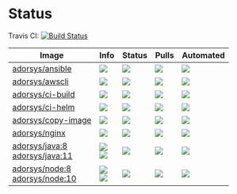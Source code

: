 # Status
Travis CI: [![Build Status](https://img.shields.io/travis/adorsys/dockerhub-pipeline-images/master.svg?longCache=true&style=flat-square)](https://travis-ci.org/adorsys/dockerhub-pipeline-images)

|  &nbsp; &nbsp; &nbsp; &nbsp; &nbsp; &nbsp; Image &nbsp; &nbsp; &nbsp; &nbsp; &nbsp; &nbsp; | Info | Status | Pulls | Automated |
| ----- | ---- | ------ | ----- | ----- |
| [adorsys/ansible](https://hub.docker.com/r/adorsys/ansible/) | [![](https://img.shields.io/microbadger/image-size/adorsys/ansible.svg?longCache=true&style=flat-square)](https://microbadger.com/images/adorsys/ansible) | ![](https://img.shields.io/docker/build/adorsys/ansible.svg?longCache=true&style=flat-square) | ![](https://img.shields.io/docker/pulls/adorsys/ansible.svg?longCache=true&style=flat-square) | ![](https://img.shields.io/docker/automated/adorsys/ansible.svg?longCache=true&style=flat-square) |
| [adorsys/awscli](https://hub.docker.com/r/adorsys/awscli/) | [![](https://img.shields.io/microbadger/image-size/adorsys/awscli.svg?longCache=true&style=flat-square)](https://microbadger.com/images/adorsys/awscli) | ![](https://img.shields.io/docker/build/adorsys/awscli.svg?longCache=true&style=flat-square) | ![](https://img.shields.io/docker/pulls/adorsys/awscli.svg?longCache=true&style=flat-square) | ![](https://img.shields.io/docker/automated/adorsys/awscli.svg?longCache=true&style=flat-square) |
| [adorsys/ci-build](https://hub.docker.com/r/adorsys/ci-build/) | [![](https://img.shields.io/microbadger/image-size/adorsys/ci-build.svg?longCache=true&style=flat-square)](https://microbadger.com/images/adorsys/ci-build) | ![](https://img.shields.io/docker/build/adorsys/ci-build.svg?longCache=true&style=flat-square) | ![](https://img.shields.io/docker/pulls/adorsys/ci-build.svg?longCache=true&style=flat-square) | ![](https://img.shields.io/docker/automated/adorsys/ci-build.svg?longCache=true&style=flat-square) |
| [adorsys/ci-helm](https://hub.docker.com/r/adorsys/ci-helm/) | [![](https://img.shields.io/microbadger/image-size/adorsys/ci-helm.svg?longCache=true&style=flat-square)](https://microbadger.com/images/adorsys/ci-helm) | ![](https://img.shields.io/docker/build/adorsys/ci-helm.svg?longCache=true&style=flat-square) | ![](https://img.shields.io/docker/pulls/adorsys/ci-helm.svg?longCache=true&style=flat-square) | ![](https://img.shields.io/docker/automated/adorsys/ci-helm.svg?longCache=true&style=flat-square) |
| [adorsys/copy-image](https://hub.docker.com/r/adorsys/copy-image/) | [![](https://img.shields.io/microbadger/image-size/adorsys/copy-image.svg?longCache=true&style=flat-square)](https://microbadger.com/images/adorsys/copy-image) | ![](https://img.shields.io/docker/build/adorsys/copy-image.svg?longCache=true&style=flat-square) | ![](https://img.shields.io/docker/pulls/adorsys/copy-image.svg?longCache=true&style=flat-square) | ![](https://img.shields.io/docker/automated/adorsys/copy-image.svg?longCache=true&style=flat-square) |
| [adorsys/nginx](https://hub.docker.com/r/adorsys/nginx/) | [![](https://img.shields.io/microbadger/image-size/adorsys/nginx.svg?longCache=true&style=flat-square)](https://microbadger.com/images/adorsys/nginx) | ![](https://img.shields.io/docker/build/adorsys/nginx.svg?longCache=true&style=flat-square) | ![](https://img.shields.io/docker/pulls/adorsys/nginx.svg?longCache=true&style=flat-square) | ![](https://img.shields.io/docker/automated/adorsys/nginx.svg?longCache=true&style=flat-square) |
| [adorsys/java:8](https://hub.docker.com/r/adorsys/java/) <br> [adorsys/java:11](https://hub.docker.com/r/adorsys/java/) | [![](https://img.shields.io/microbadger/image-size/adorsys/java/8.svg?longCache=true&style=flat-square)](https://microbadger.com/images/adorsys/java:8)<br>[![](https://img.shields.io/microbadger/image-size/adorsys/java/11.svg?longCache=true&style=flat-square)](https://microbadger.com/images/adorsys/java:11) | ![](https://img.shields.io/docker/build/adorsys/java.svg?longCache=true&style=flat-square) | ![](https://img.shields.io/docker/pulls/adorsys/java.svg?longCache=true&style=flat-square) | ![](https://img.shields.io/docker/automated/adorsys/java.svg?longCache=true&style=flat-square) |
| [adorsys/node:8](https://hub.docker.com/r/adorsys/node/) <br> [adorsys/node:10](https://hub.docker.com/r/adorsys/node/) | [![](https://img.shields.io/microbadger/image-size/adorsys/node/8.svg?longCache=true&style=flat-square)](https://microbadger.com/images/adorsys/node:8)<br>[![](https://img.shields.io/microbadger/image-size/adorsys/node/10.svg?longCache=true&style=flat-square)](https://microbadger.com/images/adorsys/node:10) | ![](https://img.shields.io/docker/build/adorsys/node.svg?longCache=true&style=flat-square) | ![](https://img.shields.io/docker/pulls/adorsys/node.svg?longCache=true&style=flat-square) | ![](https://img.shields.io/docker/automated/adorsys/node.svg?longCache=true&style=flat-square) |
